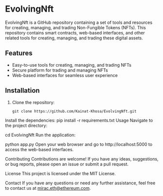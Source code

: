 # EvolvingNft

EvolvingNft is a GitHub repository containing a set of tools and resources for creating, managing, and trading Non-Fungible Tokens (NFTs). This repository contains smart contracts, web-based interfaces, and other related tools for creating, managing, and trading these digital assets.

## Features

- Easy-to-use tools for creating, managing, and trading NFTs
- Secure platform for trading and managing NFTs
- Web-based interfaces for seamless user experience

## Installation

1. Clone the repository:
   ```git
   git clone https://github.com/Kainat-Khosa/EvolvingNft.git
Install the dependencies:
pip install -r requirements.txt
Usage
Navigate to the project directory:

cd EvolvingNft
Run the application:

python app.py
Open your web browser and go to http://localhost:5000 to access the web-based interfaces.

Contributing
Contributions are welcome! If you have any ideas, suggestions, or bug reports, please open an issue or submit a pull request.

License
This project is licensed under the MIT License.

Contact
If you have any questions or need any further assistance, feel free to contact us at mirac.eth@ethereum.com.
